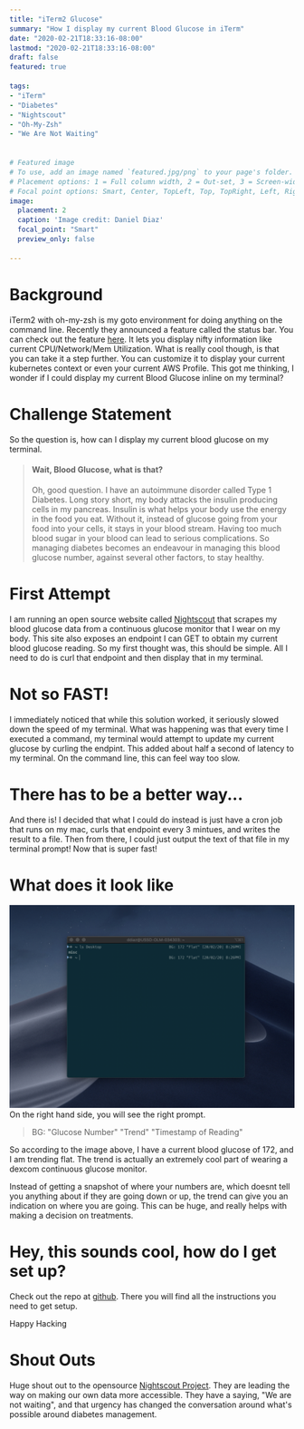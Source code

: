 ```yaml
---
title: "iTerm2 Glucose"
summary: "How I display my current Blood Glucose in iTerm"
date: "2020-02-21T18:33:16-08:00"
lastmod: "2020-02-21T18:33:16-08:00"
draft: false
featured: true

tags: 
- "iTerm"
- "Diabetes"
- "Nightscout"
- "Oh-My-Zsh"
- "We Are Not Waiting"


# Featured image
# To use, add an image named `featured.jpg/png` to your page's folder.
# Placement options: 1 = Full column width, 2 = Out-set, 3 = Screen-width
# Focal point options: Smart, Center, TopLeft, Top, TopRight, Left, Right, BottomLeft, Bottom, BottomRight
image:
  placement: 2
  caption: 'Image credit: Daniel Diaz'
  focal_point: "Smart"
  preview_only: false

---
```


# Background
iTerm2 with oh-my-zsh is my goto environment for doing anything on the command line.
Recently they announced a feature called the status bar.
You can check out the feature [here](https://www.iterm2.com/documentation-status-bar.html).
It lets you display nifty information like current CPU/Network/Mem Utilization.
What is really cool though, is that you can take it a step further.
You can customize it to display your current kubernetes context or even your current AWS Profile.
This got me thinking, I wonder if I could display my current Blood Glucose inline on my terminal?

# Challenge Statement
So the question is, how can I display my current blood glucose on my terminal.

>#### Wait, Blood Glucose, what is that?
>Oh, good question. I have an autoimmune disorder called Type 1 Diabetes. 
>Long story short, my body attacks the insulin producing cells in my pancreas. 
>Insulin is what helps your body use the energy in the food you eat.
>Without it, instead of glucose going from your food into your cells, it stays in your blood stream.
>Having too much blood sugar in your blood can lead to serious complications. So managing diabetes becomes an
>endeavour in managing this blood glucose number, against several other factors, to stay healthy.

# First Attempt
I am running an open source website called [Nightscout](http://www.nightscout.info/) that scrapes my blood glucose data from a continuous glucose monitor that I wear on my body.
This site also exposes an endpoint I can GET to obtain my current blood glucose reading. So my first thought was, this should be simple.
All I need to do is curl that endpoint and then display that in my terminal.

# Not so FAST!
I immediately noticed that while this solution worked, it seriously slowed down the speed of my terminal.
What was happening was that every time I executed a command, my terminal would attempt to update my current glucose by curling the endpint.
This added about half a second of latency to my terminal. On the command line, this can feel way too slow.

# There has to be a better way...
And there is! I decided that what I could do instead is just have a cron job that runs on my mac, curls that endpoint every 3 mintues, and writes the result to a file.
Then from there, I could just output the text of that file in my terminal prompt! Now that is super fast! 

# What does it look like
![iterm image](./featured.png)
On the right hand side, you will see the right prompt. 
> BG: "Glucose Number" "Trend" "Timestamp of Reading"

So according to the image above, I have a current blood glucose of 172, and I am trending flat. The trend is actually an
extremely cool part of wearing a dexcom continuous glucose monitor.

Instead of getting a snapshot of where your numbers are, which doesnt tell you anything about if they are going down or up,
the trend can give you an indication on where you are going. This can be huge, and really helps with making a decision on treatments.

# Hey, this sounds cool, how do I get set up?
Check out the repo at [github](https://github.com/dddiaz/nightscout-cronjob).
There you will find all the instructions you need to get setup.

Happy Hacking

# Shout Outs 
Huge shout out to the opensource [Nightscout Project](http://www.nightscout.info/). They are leading the way on making our own data more accessible. They have a saying, "We are not waiting", and that urgency has changed the conversation around what's possible around diabetes management.



